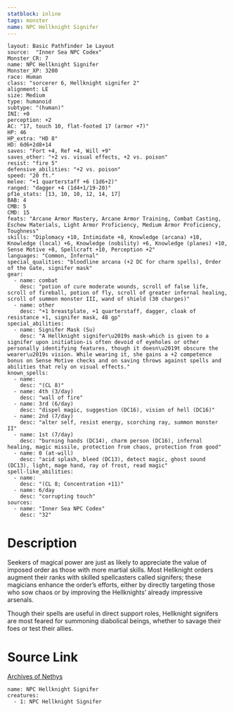 ```yaml
---
statblock: inline
tags: monster
name: NPC Hellknight Signifer
---
```

```statblock
layout: Basic Pathfinder 1e Layout
source:  "Inner Sea NPC Codex"
Monster_CR: 7
name: NPC Hellknight Signifer
Monster_XP: 3200
race: Human
class: "sorcerer 6, Hellknight signifer 2"
alignment: LE
size: Medium
type: humanoid
subtype: "(human)"
INI: +0
perception: +2
AC: "17, touch 10, flat-footed 17 (armor +7)"
HP: 46
HP_extra: "HD 8"
HD: 6d6+2d8+14
saves: "Fort +4, Ref +4, Will +9"
saves_other: "+2 vs. visual effects, +2 vs. poison"
resist: "fire 5"
defensive_abilities: "+2 vs. poison"
speed: "20 ft."
melee: "+1 quarterstaff +6 (1d6+2)"
ranged: "dagger +4 (1d4+1/19-20)"
pf1e_stats: [13, 10, 10, 12, 14, 17]
BAB: 4
CMB: 5
CMD: 15
feats: "Arcane Armor Mastery, Arcane Armor Training, Combat Casting, Eschew Materials, Light Armor Proficiency, Medium Armor Proficiency, Toughness"
skills: "Diplomacy +10, Intimidate +8, Knowledge (arcana) +10, Knowledge (local) +6, Knowledge (nobility) +6, Knowledge (planes) +10, Sense Motive +8, Spellcraft +10, Perception +2"
languages: "Common, Infernal"
special_qualities: "bloodline arcana (+2 DC for charm spells), Order of the Gate, signifer mask"
gear:
  - name: combat
    desc: "potion of cure moderate wounds, scroll of false life, scroll of fireball, potion of fly, scroll of greater infernal healing, scroll of summon monster III, wand of shield (30 charges)"
  - name: other
    desc: "+1 breastplate, +1 quarterstaff, dagger, cloak of resistance +1, signifer mask, 48 gp"
special_abilities:
  - name: Signifer Mask (Su)
    desc: "A Hellknight signifer\u2019s mask-which is given to a signifer upon initiation-is often devoid of eyeholes or other personally identifying features, though it doesn\u2019t obscure the wearer\u2019s vision. While wearing it, she gains a +2 competence bonus on Sense Motive checks and on saving throws against spells and abilities that rely on visual effects."
known_spells:
  - name:
    desc: "(CL 8)"
  - name: 4th (3/day)
    desc: "wall of fire"
  - name: 3rd (6/day)
    desc: "dispel magic, suggestion (DC16), vision of hell (DC16)"
  - name: 2nd (7/day)
    desc: "alter self, resist energy, scorching ray, summon monster II"
  - name: 1st (7/day)
    desc: "burning hands (DC14), charm person (DC16), infernal healing, magic missile, protection from chaos, protection from good"
  - name: 0 (at-will)
    desc: "acid splash, bleed (DC13), detect magic, ghost sound (DC13), light, mage hand, ray of frost, read magic"
spell-like_abilities:
  - name:
    desc: "(CL 8; Concentration +11)"
  - name: 6/day
    desc: "corrupting touch"
sources:
  - name: "Inner Sea NPC Codex"
    desc: "32"
```
# Description
Seekers of magical power are just as likely to appreciate the value of imposed order as those with more martial skills. Most Hellknight orders augment their ranks with skilled spellcasters called signifers; these magicians enhance the order’s efforts, either by directly targeting those who sow chaos or by improving the Hellknights’ already impressive arsenals.

Though their spells are useful in direct support roles, Hellknight signifers are most feared for summoning diabolical beings, whether to savage their foes or test their allies.
# Source Link
[Archives of Nethys](https://aonprd.com/NPCDisplay.aspx?ItemName=Hellknight%20Signifer)
```encounter-table
name: NPC Hellknight Signifer
creatures:
  - 1: NPC Hellknight Signifer
```
